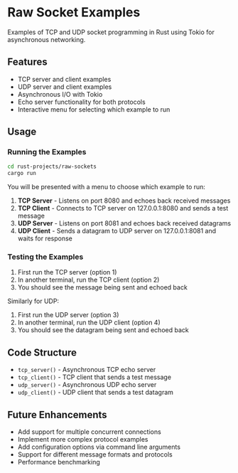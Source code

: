 # Raw Socket Examples

Examples of TCP and UDP socket programming in Rust using Tokio for asynchronous networking.

## Features

- TCP server and client examples
- UDP server and client examples
- Asynchronous I/O with Tokio
- Echo server functionality for both protocols
- Interactive menu for selecting which example to run

## Usage

### Running the Examples

```bash
cd rust-projects/raw-sockets
cargo run
```

You will be presented with a menu to choose which example to run:

1. **TCP Server** - Listens on port 8080 and echoes back received messages
2. **TCP Client** - Connects to TCP server on 127.0.0.1:8080 and sends a test message
3. **UDP Server** - Listens on port 8081 and echoes back received datagrams
4. **UDP Client** - Sends a datagram to UDP server on 127.0.0.1:8081 and waits for response

### Testing the Examples

1. First run the TCP server (option 1)
2. In another terminal, run the TCP client (option 2)
3. You should see the message being sent and echoed back

Similarly for UDP:
1. First run the UDP server (option 3)
2. In another terminal, run the UDP client (option 4)
3. You should see the datagram being sent and echoed back

## Code Structure

- `tcp_server()` - Asynchronous TCP echo server
- `tcp_client()` - TCP client that sends a test message
- `udp_server()` - Asynchronous UDP echo server
- `udp_client()` - UDP client that sends a test datagram

## Future Enhancements

- Add support for multiple concurrent connections
- Implement more complex protocol examples
- Add configuration options via command line arguments
- Support for different message formats and protocols
- Performance benchmarking
